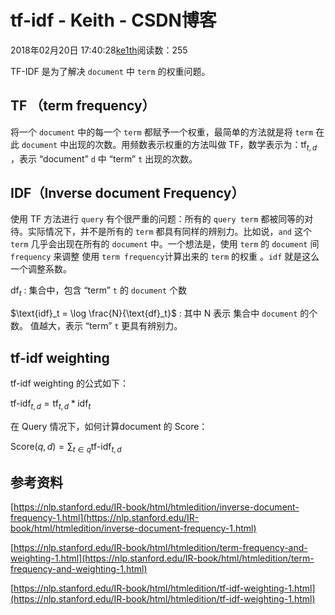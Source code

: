 # tf-idf - Keith - CSDN博客





2018年02月20日 17:40:28[ke1th](https://me.csdn.net/u012436149)阅读数：255








TF-IDF 是为了解决 `document` 中  `term` 的权重问题。

## TF （term frequency）

将一个 `document` 中的每一个 `term` 都赋予一个权重，最简单的方法就是将  `term` 在此 `document` 中出现的次数。用频数表示权重的方法叫做 TF，数学表示为：$\text{tf}_{t,d}$  ，表示 “document” `d` 中 “term” `t` 出现的次数。

## IDF（Inverse document Frequency）

使用 TF 方法进行 `query` 有个很严重的问题：所有的 `query term` 都被同等的对待。实际情况下，并不是所有的 `term` 都具有同样的辨别力。比如说，`and` 这个 `term` 几乎会出现在所有的 `document` 中。一个想法是，使用 `term` 的  `document` 间 `frequency` 来调整 使用 `term frequency`计算出来的 `term` 的权重 。`idf` 就是这么一个调整系数。

$\text{df}_t$ : 集合中，包含 “term” `t` 的 `document` 个数

$\text{idf}_t = \log \frac{N}{\text{df}_t}$  : 其中 N 表示 集合中 `document` 的个数。  值越大，表示 “term” `t` 更具有辨别力。 

## tf-idf weighting

tf-idf weighting 的公式如下： 


$\text{tf-idf}_{t,d} = \text{tf}_{t,d} *\text{idf}_t$

在 Query 情况下，如何计算document 的 Score： 


$\text{Score}(q,d) = \sum_{t \in q} \text{tf-idf}_{t,d}$
## 参考资料

[https://nlp.stanford.edu/IR-book/html/htmledition/inverse-document-frequency-1.html](https://nlp.stanford.edu/IR-book/html/htmledition/inverse-document-frequency-1.html)

[https://nlp.stanford.edu/IR-book/html/htmledition/term-frequency-and-weighting-1.html](https://nlp.stanford.edu/IR-book/html/htmledition/term-frequency-and-weighting-1.html)

[https://nlp.stanford.edu/IR-book/html/htmledition/tf-idf-weighting-1.html](https://nlp.stanford.edu/IR-book/html/htmledition/tf-idf-weighting-1.html)




